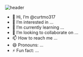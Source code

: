 ![header](https://github.com/curtmo317/curtmo317/assets/161261980/b0878917-4cbb-47cc-8654-ac8de9bb8882)

- 👋 Hi, I’m @curtmo317
- 👀 I’m interested in ...
- 🌱 I’m currently learning ...
- 💞️ I’m looking to collaborate on ...
- 📫 How to reach me ...
- 😄 Pronouns: ...
- ⚡ Fun fact: ...

<!---
curtmo317/curtmo317 is a ✨ special ✨ repository because its `README.md` (this file) appears on your GitHub profile.
You can click the Preview link to take a look at your changes.
--->
